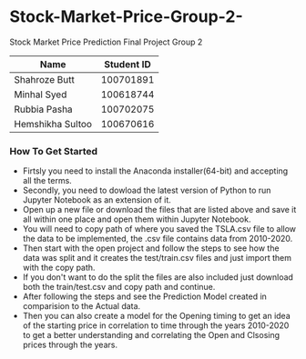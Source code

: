 # Stock-Market-Price-Group-2-
Stock Market Price Prediction Final Project Group 2


| Name             | Student ID    |
| -------------    | ------------- |
| Shahroze Butt    | 100701891     |
| Minhal Syed      | 100618744     |
| Rubbia Pasha     | 100702075     |
| Hemshikha Sultoo | 100670616     |

### How To Get Started
* Firtsly you need to install the Anaconda installer(64-bit) and accepting all the terms.
* Secondly, you need to dowload the latest version of Python to run Jupyter Notebook as an extension of it.
* Open up a new file or download the files that are listed above and save it all within one place and open them within Jupyter Notebook. 
* You will need to copy path of where you saved the TSLA.csv file to allow the data to be implemented, the .csv file contains data from 2010-2020.
* Then start with the open project and follow the steps to see how the data was split and it creates the test/train.csv files and just import them with the copy path.
* If you don't want to do the split the files are also included just download both the train/test.csv and copy path and continue.
* After following the steps and see the Prediction Model created in comparision to the Actual data.
* Then you can also create a model for the Opening timing to get an idea of the starting price in correlation to time through the years 2010-2020 to get a better understanding and correlating the Open and Clsosing prices through the years.



